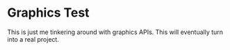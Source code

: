 # Graphics Test

This is just me tinkering around with graphics APIs. This will eventually turn into a real project.